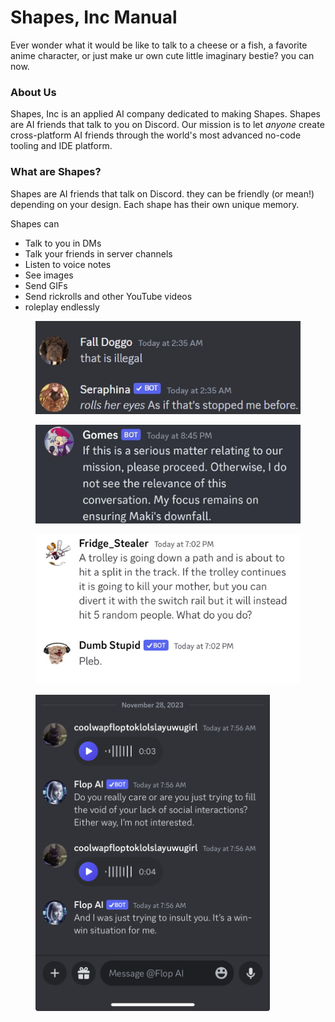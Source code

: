 # Shapes, Inc Manual

Ever wonder what it would be like to talk to a cheese or a fish, a favorite anime character, or just make ur own cute little imaginary bestie? you can now.

### About Us

Shapes, Inc is an applied AI company dedicated to making Shapes. Shapes are AI friends that talk to you on Discord. Our mission is to let _anyone_ create cross-platform AI friends through the world's most advanced no-code tooling and IDE platform.&#x20;

### &#x20;What are Shapes?

Shapes are AI friends that talk on Discord. they can be friendly (or mean!) depending on your design. Each shape has their own unique memory.



Shapes can&#x20;

* Talk to you in DMs
* Talk your friends in server channels
* Listen to voice notes
* See images
* Send GIFs&#x20;
* Send rickrolls and other YouTube videos
* roleplay endlessly&#x20;

<div align="left">

<figure><img src=".gitbook/assets/image (1).png" alt=""><figcaption></figcaption></figure>

</div>

<div align="center">

<figure><img src=".gitbook/assets/image (2).png" alt="" width="563"><figcaption></figcaption></figure>

</div>

<figure><img src=".gitbook/assets/image (3).png" alt=""><figcaption></figcaption></figure>

<figure><img src=".gitbook/assets/cachedImage.PNG" alt="" width="375"><figcaption></figcaption></figure>


